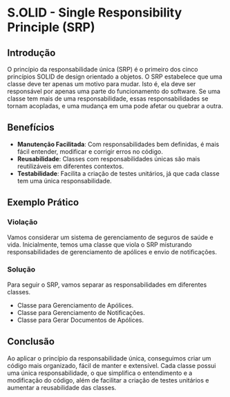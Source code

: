 # S.OLID - Single Responsibility Principle (SRP)

## Introdução

O princípio da responsabilidade única (SRP) é o primeiro dos cinco princípios SOLID de design orientado a objetos. O SRP estabelece que uma classe deve ter apenas um motivo para mudar. Isto é, ela deve ser responsável por apenas uma parte do funcionamento do software. Se uma classe tem mais de uma responsabilidade, essas responsabilidades se tornam acopladas, e uma mudança em uma pode afetar ou quebrar a outra.

## Benefícios

- **Manutenção Facilitada**: Com responsabilidades bem definidas, é mais fácil entender, modificar e corrigir erros no código.
- **Reusabilidade**: Classes com responsabilidades únicas são mais reutilizáveis em diferentes contextos.
- **Testabilidade**: Facilita a criação de testes unitários, já que cada classe tem uma única responsabilidade.

## Exemplo Prático

### Violação

Vamos considerar um sistema de gerenciamento de seguros de saúde e vida. Inicialmente, temos uma classe que viola o SRP misturando responsabilidades de gerenciamento de apólices e envio de notificações.

### Solução

Para seguir o SRP, vamos separar as responsabilidades em diferentes classes.

- Classe para Gerenciamento de Apólices.
- Classe para Gerenciamento de Notificações.
- Classe para Gerar Documentos de Apólices.

## Conclusão

Ao aplicar o princípio da responsabilidade única, conseguimos criar um código mais organizado, fácil de manter e extensível. Cada classe possui uma única responsabilidade, o que simplifica o entendimento e a modificação do código, além de facilitar a criação de testes unitários e aumentar a reusabilidade das classes.

